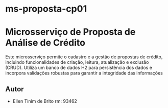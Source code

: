 # ms-proposta-cp01
# Microsserviço de Proposta de Análise de Crédito

Este microsserviço permite o cadastro e a gestão de propostas de crédito, incluindo funcionalidades de criação, leitura, atualização e exclusão (CRUD). Utiliza um banco de dados H2 para persistência dos dados e incorpora validações robustas para garantir a integridade das informações

## Autor

- Ellen Tinim de Brito rm: 93462
